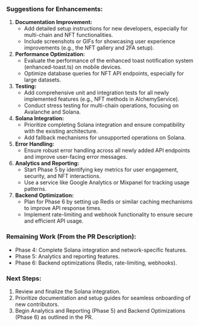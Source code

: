 ### Suggestions for Enhancements:
1. **Documentation Improvement:**
   - Add detailed setup instructions for new developers, especially for multi-chain and NFT functionalities.
   - Include screenshots or GIFs for showcasing user experience improvements (e.g., the NFT gallery and 2FA setup).
2. **Performance Optimization:**
   - Evaluate the performance of the enhanced toast notification system (enhanced-toast.ts) on mobile devices.
   - Optimize database queries for NFT API endpoints, especially for large datasets.
3. **Testing:**
   - Add comprehensive unit and integration tests for all newly implemented features (e.g., NFT methods in AlchemyService).
   - Conduct stress testing for multi-chain operations, focusing on Avalanche and Solana.
4. **Solana Integration:**
   - Prioritize completing Solana integration and ensure compatibility with the existing architecture.
   - Add fallback mechanisms for unsupported operations on Solana.
5. **Error Handling:**
   - Ensure robust error handling across all newly added API endpoints and improve user-facing error messages.
6. **Analytics and Reporting:**
   - Start Phase 5 by identifying key metrics for user engagement, security, and NFT interactions.
   - Use a service like Google Analytics or Mixpanel for tracking usage patterns.
7. **Backend Optimization:**
   - Plan for Phase 6 by setting up Redis or similar caching mechanisms to improve API response times.
   - Implement rate-limiting and webhook functionality to ensure secure and efficient API usage.

### Remaining Work (From the PR Description):
- Phase 4: Complete Solana integration and network-specific features.
- Phase 5: Analytics and reporting features.
- Phase 6: Backend optimizations (Redis, rate-limiting, webhooks).

### Next Steps:
1. Review and finalize the Solana integration.
2. Prioritize documentation and setup guides for seamless onboarding of new contributors.
3. Begin Analytics and Reporting (Phase 5) and Backend Optimizations (Phase 6) as outlined in the PR.